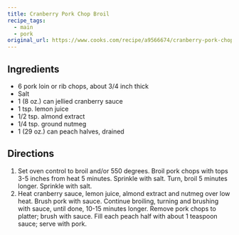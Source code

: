 ```yaml
---
title: Cranberry Pork Chop Broil
recipe_tags:
  - main
  - pork
original_url: https://www.cooks.com/recipe/a9566674/cranberry-pork-chop-broil.html
---
```


## Ingredients

* 6 pork loin or rib chops, about 3/4 inch thick
* Salt
* 1 (8 oz.) can jellied cranberry sauce
* 1 tsp. lemon juice
* 1/2 tsp. almond extract
* 1/4 tsp. ground nutmeg
* 1 (29 oz.) can peach halves, drained

## Directions

1. Set oven control to broil and/or 550 degrees. Broil pork chops with tops 3-5 inches from heat 5 minutes. Sprinkle with salt. Turn, broil 5 minutes longer. Sprinkle with salt.
1. Heat cranberry sauce, lemon juice, almond extract and nutmeg over low heat. Brush pork with sauce. Continue broiling, turning and brushing with sauce, until done, 10-15 minutes longer. Remove pork chops to platter; brush with sauce. Fill each peach half with about 1 teaspoon sauce; serve with pork.